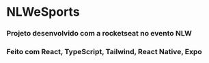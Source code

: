 # NLWeSports
### Projeto desenvolvido com a rocketseat no evento NLW
### Feito com React, TypeScript, Tailwind, React Native, Expo
